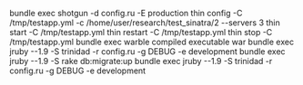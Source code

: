 bundle exec shotgun -d config.ru -E production
thin config -C /tmp/testapp.yml -c /home/user/research/test_sinatra/2  --servers 3 
thin start -C /tmp/testapp.yml
thin restart -C /tmp/testapp.yml
thin stop -C /tmp/testapp.yml
bundle exec warble compiled  executable war
bundle exec jruby --1.9 -S trinidad -r config.ru -g DEBUG -e development
bundle exec jruby --1.9 -S rake db:migrate:up
 bundle exec jruby --1.9 -S trinidad -r config.ru -g DEBUG -e development
